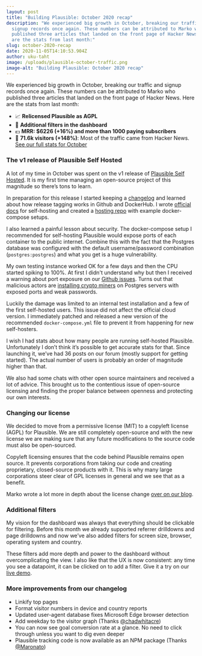 ```yaml
---
layout: post
title: "Building Plausible: October 2020 recap"
description: "We experienced big growth in October, breaking our traffic and
  signup records once again. These numbers can be attributed to Marko who
  published three articles that landed on the front page of Hacker News. Here
  are the stats from last month:"
slug: october-2020-recap
date: 2020-11-05T14:10:53.904Z
author: uku-taht
image: /uploads/plausible-october-traffic.png
image-alt: "Building Plausible: October 2020 recap"
---
```

We experienced big growth in October, breaking our traffic and signup records once again. These numbers can be attributed to Marko who published three articles that landed on the front page of Hacker News. Here are the stats from last month:

* 📈 **Relicensed Plausible as AGPL**
* 🚀 **Additional filters in the dashboard**
* 💵 **MRR: $6226 (+16%) and more than 1000 paying subscribers**
* 👩 **71.6k visitors (+148%)**: Most of the traffic came from Hacker News.  [See our full stats for October](https://plausible.io/plausible.io?period=month&date=2020-10-01)

### The v1 release of Plausible Self Hosted

A lot of my time in October was spent on the v1 release of [Plausible Self Hosted](https://plausible.io/self-hosted-web-analytics). It is my first time managing an open-source project of this magnitude so there’s tons to learn.

In preparation for this release I started keeping a [changelog](https://github.com/plausible/analytics/blob/master/CHANGELOG.md) and learned about how release tagging works in Github and DockerHub. I wrote [official docs](https://docs.plausible.io/self-hosting/) for self-hosting and created a [hosting repo](https://github.com/plausible/hosting) with example docker-compose setups.

I also learned a painful lesson about security. The docker-compose setup I recommended for self-hosting Plausible would expose ports of each container to the public internet. Combine this with the fact that the Postgres database was configured with the default username/password combination (`postgres:postgres`) and what you get is a huge vulnerability.

My own testing instance worked OK for a few days and then the CPU started spiking to 100%. At first I didn't understand why but then I received a warning about port exposure on our [Github issues](https://github.com/plausible/hosting/issues/4). Turns out that malicious actors are [installing crypto miners](https://www.alibabacloud.com/blog/is-your-postgresql-server-secretly-mining-digital-coins_593932) on Postgres servers with exposed ports and weak passwords.

Luckily the damage was limited to an internal test installation and a few of the first self-hosted users. This issue did not affect the official cloud version. I immediately patched and released a new version of the recommended `docker-compose.yml` file to prevent it from happening for new self-hosters.

I wish I had stats about how many people are running self-hosted Plausible. Unfortunately I don’t think it’s possible to get accurate stats for that. Since launching it, we’ve had 36 posts on our forum (mostly support for getting started). The actual number of users is probably an order of magnitude higher than that.

We also had some chats with other open source maintainers and received a lot of advice. This brought us to the contentious issue of open-source licensing and finding the proper balance between openness and protecting our own interests.

### Changing our license

We decided to move from a permissive license (MIT) to a copyleft license (AGPL) for Plausible. We are still completely open-source and with the new license we are making sure that any future modifications to the source code must also be open-sourced.

Copyleft licensing ensures that the code behind Plausible remains open source. It prevents corporations from taking our code and creating proprietary, closed-source products with it. This is why many large corporations steer clear of GPL licenses in general and we see that as a benefit.

Marko wrote a lot more in depth about the license change [over on our blog](https://plausible.io/blog/open-source-licenses).

### Additional filters

My vision for the dashboard was always that everything should be clickable for filtering. Before this month we already supported referrer drilldowns and page drilldowns and now we’ve also added filters for screen size, browser, operating system and country.

These filters add more depth and power to the dashboard without overcomplicating the view. I also like that the UX is now consistent: any time you see a datapoint, it can be clicked on to add a filter. Give it a try on our [live demo](https://plausible.io/plausible.io).

### More improvements from our changelog

* Linkify top pages 
* Format visitor numbers in device and country reports
* Updated user-agent database fixes Microsoft Edge browser detection
* Add weekday to the visitor graph (Thanks [@chadwhitacre](https://github.com/chadwhitacre))
* You can now see goal conversion rate at a glance. No need to click through unless you want to dig even deeper
* Plausible tracking code is now available as an NPM package (Thanks [@Maronato](https://github.com/Maronato))